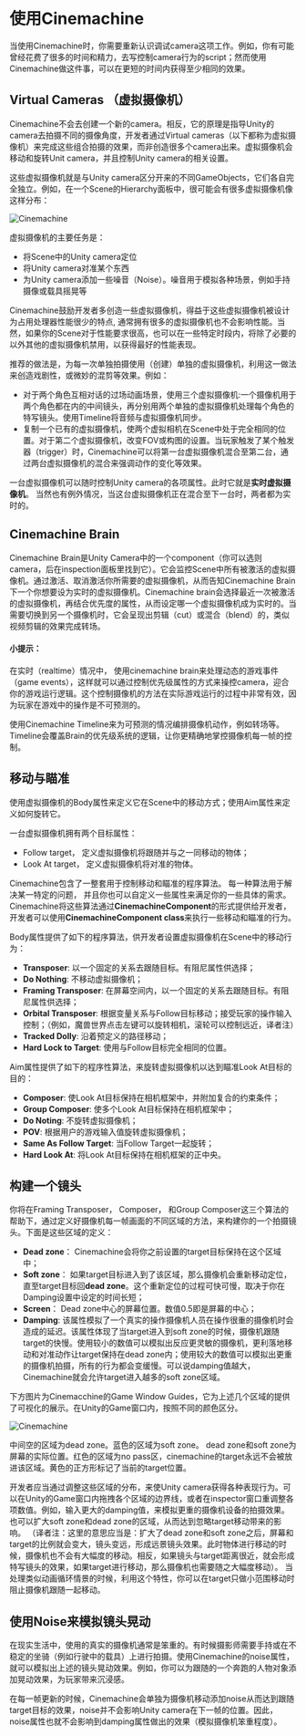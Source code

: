 # 使用Cinemachine

当使用Cinemachine时，你需要重新认识调试camera这项工作。例如，你有可能曾经花费了很多的时间和精力，去写控制camera行为的script；然而使用Cinemachine做这件事，可以在更短的时间内获得至少相同的效果。

## Virtual Cameras （虚拟摄像机）

Cinemachine不会去创建一个新的camera。相反，它的原理是指导Unity的camera去拍摄不同的摄像角度，开发者通过Virtual cameras（以下都称为虚拟摄像机）来完成这些组合拍摄的效果，而非创造很多个camera出来。虚拟摄像机会移动和旋转Unit camera，并且控制Unity camera的相关设置。

这些虚拟摄像机就是与Unity camera区分开来的不同GameObjects，它们各自完全独立。例如，在一个Scene的Hierarchy面板中，很可能会有很多虚拟摄像机像这样分布：

![Cinemachine](https://github.com/wcai49/cinemachine_doc_Chinese/blob/main/Figures/using_cinemachine_seperate.png)

虚拟摄像机的主要任务是：
  - 将Scene中的Unity camera定位
  - 将Unity camera对准某个东西
  - 为Unity camera添加一些噪音（Noise）。噪音用于模拟各种场景，例如手持摄像或载具摇晃等

Cinemachine鼓励开发者多创造一些虚拟摄像机，得益于这些虚拟摄像机被设计为占用处理器性能很少的特点, 通常拥有很多的虚拟摄像机也不会影响性能。当然，如果你的Scene对于性能要求很高，也可以在一些特定时段内，将除了必要的以外其他的虚拟摄像机禁用，以获得最好的性能表现。

推荐的做法是，为每一次单独拍摄使用（创建）单独的虚拟摄像机，利用这一做法来创造戏剧性，或微妙的混剪等效果。例如：
  - 对于两个角色互相对话的过场动画场景，使用三个虚拟摄像机:一个摄像机用于两个角色都在内的中间镜头，再分别用两个单独的虚拟摄像机处理每个角色的特写镜头。使用Timeline将音频与虚拟摄像机同步。
  - 复制一个已有的虚拟摄像机，使两个虚拟相机在Scene中处于完全相同的位置。对于第二个虚拟摄像机，改变FOV或构图的设置。当玩家触发了某个触发器（trigger）时，Cinemachine可以将第一台虚拟摄像机混合至第二台，通过两台虚拟摄像机的混合来强调动作的变化等效果。

一台虚拟摄像机可以随时控制Unity camera的各项属性。此时它就是**实时虚拟摄像机**。 当然也有例外情况，当这台虚拟摄像机正在混合至下一台时，两者都为实时的。

## Cinemachine Brain

Cinemachine Brain是Unity Camera中的一个component（你可以选则camera，后在inspection面板里找到它）。它会监控Scene中所有被激活的虚拟摄像机。通过激活、取消激活你所需要的虚拟摄像机，从而告知Cinemachine Brain下一个你想要设为实时的虚拟摄像机。Cinemachine brain会选择最近一次被激活的虚拟摄像机，再结合优先度的属性，从而设定哪一个虚拟摄像机成为实时的。当需要切换到另一个摄像机时，它会呈现出剪辑（cut）或混合（blend）的，类似视频剪辑的效果完成转场。

#### 小提示：
在实时（realtime）情况中， 使用cinemachine brain来处理动态的游戏事件（game events），这样就可以通过控制优先级属性的方式来操控camera，迎合你的游戏运行逻辑。这个控制摄像机的方法在实际游戏运行的过程中非常有效，因为玩家在游戏中的操作是不可预测的。

使用Cinemachine Timeline来为可预测的情况编排摄像机动作，例如转场等。Timeline会覆盖Brain的优先级系统的逻辑，让你更精确地掌控摄像机每一帧的控制。

## 移动与瞄准

使用虚拟摄像机的Body属性来定义它在Scene中的移动方式；使用Aim属性来定义如何旋转它。

一台虚拟摄像机拥有两个目标属性：
  - Follow target， 定义虚拟摄像机将跟随并与之一同移动的物体；
  - Look At target， 定义虚拟摄像机将对准的物体。

Cinemachine包含了一整套用于控制移动和瞄准的程序算法。 每一种算法用于解决某一特定的问题， 并且你也可以自定义一些属性来满足你的一些具体的需求。Cinemachine将这些算法通过**CinemachineComponent**的形式提供给开发者， 开发者可以使用**CinemachineComponent class**来执行一些移动和瞄准的行为。

Body属性提供了如下的程序算法，供开发者设置虚拟摄像机在Scene中的移动行为：
  - **Transposer**: 以一个固定的关系去跟随目标。有阻尼属性供选择；
  - **Do Nothing**: 不移动虚拟摄像机；
  - **Framing Transposer**: 在屏幕空间内，以一个固定的关系去跟随目标。有阻尼属性供选择；
  - **Orbital Transposer**: 根据变量关系与Follow目标移动；接受玩家的操作输入控制；（例如，魔兽世界点击左键可以旋转相机，滚轮可以控制远近，译者注）
  - **Tracked Dolly**: 沿着预定义的路径移动；
  - **Hard Lock to Target**: 使用与Follow目标完全相同的位置。

Aim属性提供了如下的程序性算法，来旋转虚拟摄像机以达到瞄准Look At目标的目的：

  - **Composer**: 使Look At目标保持在相机框架中，并附加复合的约束条件；
  - **Group Composer**: 使多个Look At目标保持在相机框架中；
  - **Do Noting**: 不旋转虚拟摄像机；
  - **POV**: 根据用户的游戏输入值旋转虚拟摄像机；
  - **Same As Follow Target**: 当Follow Target一起旋转；
  - **Hard Look At**: 将Look At目标保持在相机框架的正中央。

## 构建一个镜头

你将在Framing Transposer， Composer， 和Group Composer这三个算法的帮助下，通过定义好摄像机每一帧画面的不同区域的方法，来构建你的一个拍摄镜头。下面是这些区域的定义：

  - **Dead zone**： Cinemachine会将你之前设置的target目标保持在这个区域中；
  - **Soft zone**： 如果target目标进入到了该区域，那么摄像机会重新移动定位，直至target目标回**dead zone**。这个重新定位的过程可快可慢，取决于你在Damping设置中设定的时间长短；
  - **Screen**： Dead zone中心的屏幕位置。数值0.5即是屏幕的中心；
  - **Damping**: 该属性模拟了一个真实的操作摄像机人员在操作很重的摄像机时会造成的延迟。该属性体现了当target进入到soft zone的时候，摄像机跟随target的快慢。使用较小的数值可以模拟出反应更灵敏的摄像机，更利落地移动和对准动作让target保持在dead zone内；使用较大的数值可以模拟出更重的摄像机拍摄，所有的行为都会变缓慢。可以说damping值越大，Cinemachine就会允许target进入越多的soft zone区域。

下方图片为Cinemacchine的Game Window Guides，它为上述几个区域的提供了可视化的展示。在Unity的Game窗口内，按照不同的颜色区分。

![Cinemachine](https://github.com/wcai49/cinemachine_doc_Chinese/blob/main/Figures/tinted_areas.png)

中间空的区域为dead zone。蓝色的区域为soft zone。 dead zone和soft zone为屏幕的实际位置。红色的区域为no pass区，cinemachine的target永远不会被放进该区域。黄色的正方形标记了当前的target位置。

开发者应当通过调整这些区域的分布，来使Unity camera获得各种表现行为。可以在Unity的Game窗口内拖拽各个区域的边界线，或者在inspector窗口重调整各项数值。例如，输入更大的damping值，来模拟更重的摄像机设备的拍摄效果。也可以扩大soft zone和dead zone的区域，从而达到忽略target移动带来的影响。
（译者注：这里的意思应当是：扩大了dead zone和soft zone之后，屏幕和target的比例就会变大，镜头变远，形成远景镜头效果。此时物体进行移动的时候，摄像机也不会有大幅度的移动。相反，如果镜头与target距离很近，就会形成特写镜头的效果，如果target进行移动，那么摄像机也需要随之大幅度移动）。
当处理类似动画循环情景的时候，利用这个特性，你可以在target只做小范围移动时阻止摄像机跟随一起移动。

## 使用Noise来模拟镜头晃动

在现实生活中，使用的真实的摄像机通常是笨重的。有时候摄影师需要手持或在不稳定的坐骑（例如行驶中的载具）上进行拍摄。使用Cinemachine的noise属性，就可以模拟出上述的镜头晃动效果。例如，你可以为跟随的一个奔跑的人物对象添加晃动效果，为玩家带来沉浸感。

在每一帧更新的时候，Cinemachine会单独为摄像机移动添加noise从而达到跟随target目标的效果，noise并不会影响Unity camera在下一帧的位置。因此，noise属性也就不会影响到damping属性做出的效果（模拟摄像机笨重程度）。
